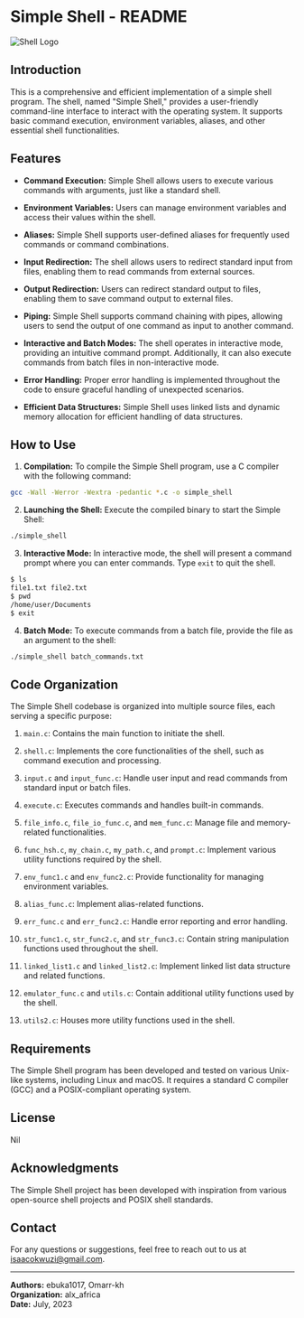 # Simple Shell - README

![Shell Logo](https://s3.amazonaws.com/intranet-projects-files/holbertonschool-low_level_programming/235/shell.jpeg)

## Introduction

This is a comprehensive and efficient implementation of a simple shell program. The shell, named "Simple Shell," provides a user-friendly command-line interface to interact with the operating system. It supports basic command execution, environment variables, aliases, and other essential shell functionalities.

## Features

- **Command Execution:** Simple Shell allows users to execute various commands with arguments, just like a standard shell.

- **Environment Variables:** Users can manage environment variables and access their values within the shell.

- **Aliases:** Simple Shell supports user-defined aliases for frequently used commands or command combinations.

- **Input Redirection:** The shell allows users to redirect standard input from files, enabling them to read commands from external sources.

- **Output Redirection:** Users can redirect standard output to files, enabling them to save command output to external files.

- **Piping:** Simple Shell supports command chaining with pipes, allowing users to send the output of one command as input to another command.

- **Interactive and Batch Modes:** The shell operates in interactive mode, providing an intuitive command prompt. Additionally, it can also execute commands from batch files in non-interactive mode.

- **Error Handling:** Proper error handling is implemented throughout the code to ensure graceful handling of unexpected scenarios.

- **Efficient Data Structures:** Simple Shell uses linked lists and dynamic memory allocation for efficient handling of data structures.

## How to Use

1. **Compilation:** To compile the Simple Shell program, use a C compiler with the following command:

```bash
gcc -Wall -Werror -Wextra -pedantic *.c -o simple_shell
```

2. **Launching the Shell:** Execute the compiled binary to start the Simple Shell:

```bash
./simple_shell
```

3. **Interactive Mode:** In interactive mode, the shell will present a command prompt where you can enter commands. Type `exit` to quit the shell.

```bash
$ ls
file1.txt file2.txt
$ pwd
/home/user/Documents
$ exit
```

4. **Batch Mode:** To execute commands from a batch file, provide the file as an argument to the shell:

```bash
./simple_shell batch_commands.txt
```

## Code Organization

The Simple Shell codebase is organized into multiple source files, each serving a specific purpose:

1. `main.c`: Contains the main function to initiate the shell.

2. `shell.c`: Implements the core functionalities of the shell, such as command execution and processing.

3. `input.c` and `input_func.c`: Handle user input and read commands from standard input or batch files.

4. `execute.c`: Executes commands and handles built-in commands.

5. `file_info.c`, `file_io_func.c`, and `mem_func.c`: Manage file and memory-related functionalities.

6. `func_hsh.c`, `my_chain.c`, `my_path.c`, and `prompt.c`: Implement various utility functions required by the shell.

7. `env_func1.c` and `env_func2.c`: Provide functionality for managing environment variables.

8. `alias_func.c`: Implement alias-related functions.

9. `err_func.c` and `err_func2.c`: Handle error reporting and error handling.

10. `str_func1.c`, `str_func2.c`, and `str_func3.c`: Contain string manipulation functions used throughout the shell.

11. `linked_list1.c` and `linked_list2.c`: Implement linked list data structure and related functions.

12. `emulator_func.c` and `utils.c`: Contain additional utility functions used by the shell.

13. `utils2.c`: Houses more utility functions used in the shell.

## Requirements

The Simple Shell program has been developed and tested on various Unix-like systems, including Linux and macOS. It requires a standard C compiler (GCC) and a POSIX-compliant operating system.

## License

Nil

## Acknowledgments

The Simple Shell project has been developed with inspiration from various open-source shell projects and POSIX shell standards.

## Contact

For any questions or suggestions, feel free to reach out to us at [isaacokwuzi@gmail.com](mailto:isaacokwuzi@gmail.com).

---

**Authors:** ebuka1017, Omarr-kh<br>
**Organization:** alx_africa<br>
**Date:** July, 2023
